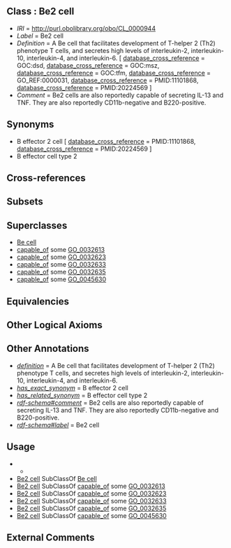 
## Class : Be2 cell

 * *IRI* = http://purl.obolibrary.org/obo/CL_0000944
 * *Label* = Be2 cell
 * *Definition* = A Be cell that facilitates development of T-helper 2 (Th2) phenotype T cells, and secretes high levels of interleukin-2, interleukin-10, interleukin-4, and interleukin-6. [ [database_cross_reference](../../ef/oboInOwl#hasDbXref.md) = GOC:dsd, [database_cross_reference](../../ef/oboInOwl#hasDbXref.md) = GOC:msz, [database_cross_reference](../../ef/oboInOwl#hasDbXref.md) = GOC:tfm, [database_cross_reference](../../ef/oboInOwl#hasDbXref.md) = GO_REF:0000031, [database_cross_reference](../../ef/oboInOwl#hasDbXref.md) = PMID:11101868, [database_cross_reference](../../ef/oboInOwl#hasDbXref.md) = PMID:20224569 ]
 * *Comment* = Be2 cells are also reportedly capable of secreting IL-13 and TNF. They are also reportedly CD11b-negative and B220-positive.

## Synonyms

 * B effector 2 cell [ [database_cross_reference](../../ef/oboInOwl#hasDbXref.md) = PMID:11101868, [database_cross_reference](../../ef/oboInOwl#hasDbXref.md) = PMID:20224569 ]
 * B effector cell type 2

## Cross-references


## Subsets


## Superclasses

 * [Be cell](../../CL/68/CL_0000968.md)
 * [capable_of](../../RO/15/RO_0002215.md) some [GO_0032613](../../GO/13/GO_0032613.md)
 * [capable_of](../../RO/15/RO_0002215.md) some [GO_0032623](../../GO/23/GO_0032623.md)
 * [capable_of](../../RO/15/RO_0002215.md) some [GO_0032633](../../GO/33/GO_0032633.md)
 * [capable_of](../../RO/15/RO_0002215.md) some [GO_0032635](../../GO/35/GO_0032635.md)
 * [capable_of](../../RO/15/RO_0002215.md) some [GO_0045630](../../GO/30/GO_0045630.md)

## Equivalencies


## Other Logical Axioms


## Other Annotations

 * *[definition](../../IAO/15/IAO_0000115.md)* = A Be cell that facilitates development of T-helper 2 (Th2) phenotype T cells, and secretes high levels of interleukin-2, interleukin-10, interleukin-4, and interleukin-6.
 * *[has_exact_synonym](../../ym/oboInOwl#hasExactSynonym.md)* = B effector 2 cell
 * *[has_related_synonym](../../ym/oboInOwl#hasRelatedSynonym.md)* = B effector cell type 2
 * *[rdf-schema#comment](../../nt/rdf-schema#comment.md)* = Be2 cells are also reportedly capable of secreting IL-13 and TNF. They are also reportedly CD11b-negative and B220-positive.
 * *[rdf-schema#label](../../el/rdf-schema#label.md)* = Be2 cell

## Usage

 * -
 * [Be2 cell](../../CL/44/CL_0000944.md) SubClassOf [Be cell](../../CL/68/CL_0000968.md)
 * [Be2 cell](../../CL/44/CL_0000944.md) SubClassOf [capable_of](../../RO/15/RO_0002215.md) some [GO_0032613](../../GO/13/GO_0032613.md)
 * [Be2 cell](../../CL/44/CL_0000944.md) SubClassOf [capable_of](../../RO/15/RO_0002215.md) some [GO_0032623](../../GO/23/GO_0032623.md)
 * [Be2 cell](../../CL/44/CL_0000944.md) SubClassOf [capable_of](../../RO/15/RO_0002215.md) some [GO_0032633](../../GO/33/GO_0032633.md)
 * [Be2 cell](../../CL/44/CL_0000944.md) SubClassOf [capable_of](../../RO/15/RO_0002215.md) some [GO_0032635](../../GO/35/GO_0032635.md)
 * [Be2 cell](../../CL/44/CL_0000944.md) SubClassOf [capable_of](../../RO/15/RO_0002215.md) some [GO_0045630](../../GO/30/GO_0045630.md)

## External Comments

